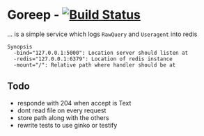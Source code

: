 Goreep - [![Build Status](https://travis-ci.org/kairichard/goreep.png?branch=master)](https://travis-ci.org/kairichard/goreep)
======
... is a simple service which logs `RawQuery` and `Useragent` into redis
```
Synopsis
  -bind="127.0.0.1:5000": Location server should listen at
  -redis="127.0.0.1:6379": Location of redis instance
  -mount="/": Relative path where handler should be at
```
## Todo
  * responde with 204 when accept is Text
  * dont read file on every request
  * store path along with the others
  * rewrite tests to use ginko or testify
